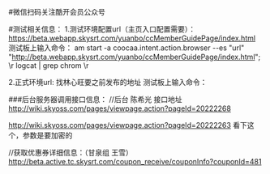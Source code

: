 #微信扫码关注酷开会员公众号

#测试相关信息：
1.测试环境配置url（主页入口配置需要）：
https://beta.webapp.skysrt.com/yuanbo/ccMemberGuidePage/index.html
测试板上输入命令：
am start -a coocaa.intent.action.browser --es "url"  "http://beta.webapp.skysrt.com/yuanbo/ccMemberGuidePage/index.html"; \r logcat | grep chrom \r


2.正式环境url:
找林心旺要之前发布的地址
测试板上输入命令：


###后台服务器调用接口信息：
//后台 陈希光
接口地址
http://wiki.skyoss.com/pages/viewpage.action?pageId=20222268

http://wiki.skyoss.com/pages/viewpage.action?pageId=20222263  看下这个，参数是要加密的


//获取优惠券详细信息：（甘泉组 王雪）
http://beta.active.tc.skysrt.com/coupon_receive/couponInfo?couponId=481
